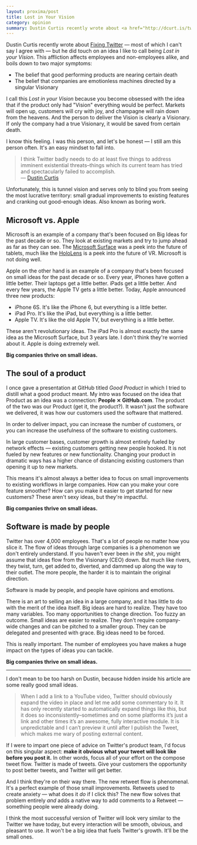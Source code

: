 ```yaml
---
layout: proxima/post
title: Lost in Your Vision
category: opinion
summary: Dustin Curtis recently wrote about <a href="http://dcurt.is/twitter">Fixing Twitter</a> — most of which I can't say I agree with — but he did touch on an idea I like to call being <em>Lost in your Vision</em>.
---
```


Dustin Curtis recently wrote about [Fixing Twitter](http://dcurt.is/twitter) — most of which I can't say I agree with — but he did touch on an idea I like to call being *Lost in your Vision*. This affliction affects employees and non-employees alike, and boils down to two major symptoms:

* The belief that good performing products are nearing certain death
* The belief that companies are emotionless machines directed by a singular Visionary

I call this *Lost in your Vision* because you become obsessed with the idea that if the product only had "Vision" everything would be perfect. Markets will open up, customers will cry with joy, and champagne will rain down from the heavens. And the person to deliver the Vision is clearly a Visionary. If only the company had a true Visionary, it would be saved from certain death.

I know this feeling. I was this person, and let's be honest — I still am this person often. It's an easy mindset to fall into.

>  I think Twitter badly needs to do at least five things to address imminent existential threats–things which its current team has tried and spectacularly failed to accomplish.  
> — [Dustin Curtis](http://dcurt.is/twitter)

Unfortunately, this is tunnel vision and serves only to blind you from seeing the most lucrative territory: small gradual improvements to existing features and cranking out good-enough ideas. Also known as boring work.

## Microsoft vs. Apple

Microsoft is an example of a company that's been focused on Big Ideas for the past decade or so. They look at existing markets and try to jump ahead as far as they can see. The [Microsoft Surface](https://www.microsoft.com/surface/en-US) was a peek into the future of tablets, much like the [HoloLens](https://www.microsoft.com/microsoft-hololens/en-us) is a peek into the future of VR. Microsoft is not doing well.

Apple on the other hand is an example of a company that's been focused on small ideas for the past decade or so. Every year, iPhones have gotten a little better. Their laptops get a little better. iPads get a little better. And every few years, the Apple TV gets a little better. Today, Apple announced three new products:

* iPhone 6S. It's like the iPhone 6, but everything is a little better.
* iPad Pro. It's like the iPad, but everything is a little better.
* Apple TV. It's like the old Apple TV, but everything is a little better.

These aren't revolutionary ideas. The iPad Pro is almost exactly the same idea as the Microsoft Surface, but 3 years late. I don't think they're worried about it. Apple is doing extremely well.

**Big companies thrive on small ideas.**

## The soul of a product

I once gave a presentation at GitHub titled *Good Product* in which I tried to distill what a good product meant. My intro was focused on the idea that Product as an idea was a connection: **People ⨯ GitHub.com**. The product of the two was our Product (get it, the product?). It wasn't just the software we delivered, it was how our customers used the software that mattered.

In order to deliver impact, you can increase the number of customers, or you can increase the usefulness of the software to existing customers.

In large customer bases, customer growth is almost entirely fueled by network effects — existing customers getting new people hooked. It is not fueled by new features or new functionality. Changing your product in dramatic ways has a higher chance of distancing existing customers than opening it up to new markets.

This means it's almost always a better idea to focus on small improvements to existing workflows in large companies. How can you make your core feature smoother? How can you make it easier to get started for new customers? These aren't sexy ideas, but they're impactful.

**Big companies thrive on small ideas.**

## Software is made by people

Twitter has over 4,000 employees. That's a lot of people no matter how you slice it. The flow of ideas through large companies is a phenomenon we don't entirely understand. If you haven't ever been *in the shit*, you might assume that ideas flow from the Visionary (CEO) down. But much like rivers, they twist, turn, get added to, diverted, and dammed up along the way to their outlet. The more people, the harder it is to maintain the original direction.

Software is made by people, and people have opinions and emotions.

There is an art to selling an idea in a large company, and it has little to do with the merit of the idea itself. Big ideas are hard to realize. They have too many variables. Too many opportunities to change direction. Too fuzzy an outcome. Small ideas are easier to realize. They don't require company-wide changes and can be pitched to a smaller group. They can be delegated and presented with grace. Big ideas need to be forced.

This is really important. The number of employees you have makes a huge impact on the types of ideas you can tackle.

**Big companies thrive on small ideas.**

* * * *

I don't mean to be too harsh on Dustin, because hidden inside his article are some really good small ideas.

> When I add a link to a YouTube video, Twitter should obviously expand the video in place and let me add some commentary to it. It has only recently started to automatically expand things like this, but it does so inconsistently–sometimes and on some platforms it’s just a link and other times it’s an awesome, fully interactive module. It is unpredictable and I can’t preview it until after I publish the Tweet, which makes me wary of posting external content.

If I were to impart one piece of advice on Twitter's product team, I'd focus on this singular aspect: **make it obvious what your tweet will look like before you post it.** In other words, focus all of your effort on the compose tweet flow. Twitter is made of tweets. Give your customers the opportunity to post better tweets, and Twitter will get better.

And I think they're on their way there. The new retweet flow is phenomenal. It's a perfect example of those small improvements. Retweets used to create anxiety — what does it *do* if I click this? The new flow solves that problem entirely *and* adds a native way to add comments to a Retweet — something people were already doing.

I think the most successful version of Twitter will look very similar to the Twitter we have today, but every interaction will be smooth, obvious, and pleasant to use. It won't be a big idea that fuels Twitter's growth. It'll be the small ones.
